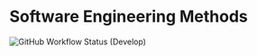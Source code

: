 # Software Engineering Methods
![GitHub Workflow Status (Develop)](https://img.shields.io/github/actions/workflow/status/Desiree98/sem/main.yml?branch=Develop)